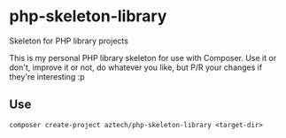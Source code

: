 php-skeleton-library
====================

Skeleton for PHP library projects

This is my personal PHP library skeleton for use with Composer. Use it or don't, improve it or not, do whatever you like, but P/R your changes if they're interesting :p

## Use

```shell
composer create-project aztech/php-skeleton-library <target-dir>
```
